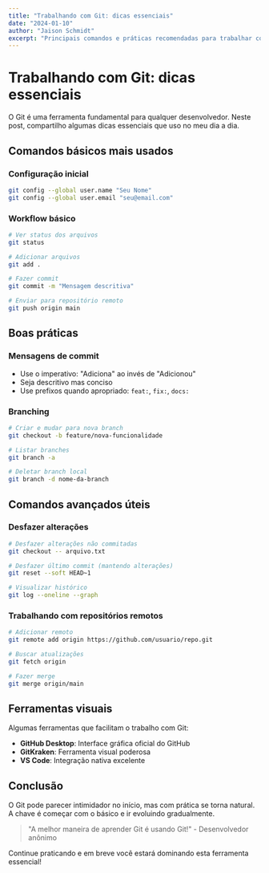 ```yaml
---
title: "Trabalhando com Git: dicas essenciais"
date: "2024-01-10"
author: "Jaison Schmidt"
excerpt: "Principais comandos e práticas recomendadas para trabalhar com Git no dia a dia do desenvolvedor."
---
```


# Trabalhando com Git: dicas essenciais

O Git é uma ferramenta fundamental para qualquer desenvolvedor. Neste post, compartilho algumas dicas essenciais que uso no meu dia a dia.

## Comandos básicos mais usados

### Configuração inicial

```bash
git config --global user.name "Seu Nome"
git config --global user.email "seu@email.com"
```

### Workflow básico

```bash
# Ver status dos arquivos
git status

# Adicionar arquivos
git add .

# Fazer commit
git commit -m "Mensagem descritiva"

# Enviar para repositório remoto
git push origin main
```

## Boas práticas

### Mensagens de commit

- Use o imperativo: "Adiciona" ao invés de "Adicionou"
- Seja descritivo mas conciso
- Use prefixos quando apropriado: `feat:`, `fix:`, `docs:`

### Branching

```bash
# Criar e mudar para nova branch
git checkout -b feature/nova-funcionalidade

# Listar branches
git branch -a

# Deletar branch local
git branch -d nome-da-branch
```

## Comandos avançados úteis

### Desfazer alterações

```bash
# Desfazer alterações não commitadas
git checkout -- arquivo.txt

# Desfazer último commit (mantendo alterações)
git reset --soft HEAD~1

# Visualizar histórico
git log --oneline --graph
```

### Trabalhando com repositórios remotos

```bash
# Adicionar remoto
git remote add origin https://github.com/usuario/repo.git

# Buscar atualizações
git fetch origin

# Fazer merge
git merge origin/main
```

## Ferramentas visuais

Algumas ferramentas que facilitam o trabalho com Git:

- **GitHub Desktop**: Interface gráfica oficial do GitHub
- **GitKraken**: Ferramenta visual poderosa
- **VS Code**: Integração nativa excelente

## Conclusão

O Git pode parecer intimidador no início, mas com prática se torna natural. A chave é começar com o básico e ir evoluindo gradualmente.

> "A melhor maneira de aprender Git é usando Git!" - Desenvolvedor anônimo

Continue praticando e em breve você estará dominando esta ferramenta essencial!